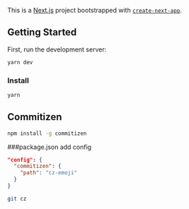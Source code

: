 This is a [Next.js](https://nextjs.org) project bootstrapped with [`create-next-app`](https://nextjs.org/docs/app/api-reference/cli/create-next-app).

## Getting Started

First, run the development server:

```bash
yarn dev
```

### Install

```bash
yarn
```

## Commitizen

```bash
npm install -g commitizen
```

###package.json add config

```json
"config": {
  "commitizen": {
    "path": "cz-emoji"
  }
}
```

```bash
git cz
```
